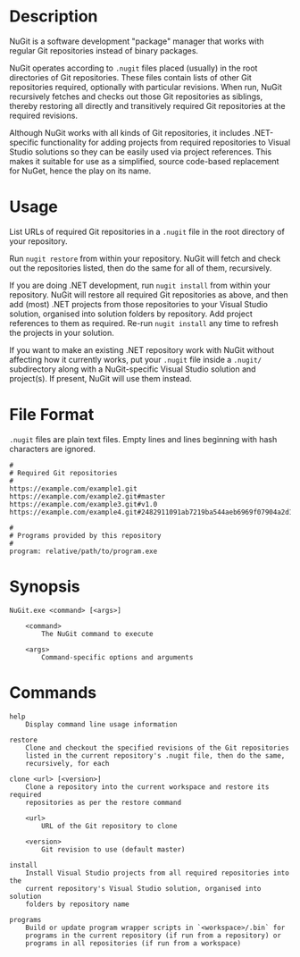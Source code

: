 Description
===========

NuGit is a software development "package" manager that works with regular Git
repositories instead of binary packages.

NuGit operates according to `.nugit` files placed (usually) in the root
directories of Git repositories.  These files contain lists of other Git
repositories required, optionally with particular revisions.  When run, NuGit
recursively fetches and checks out those Git repositories as siblings, thereby
restoring all directly and transitively required Git repositories at the
required revisions.

Although NuGit works with all kinds of Git repositories, it includes
.NET-specific functionality for adding projects from required repositories to
Visual Studio solutions so they can be easily used via project references.
This makes it suitable for use as a simplified, source code-based replacement
for NuGet, hence the play on its name.


Usage
=====

List URLs of required Git repositories in a `.nugit` file in the root
directory of your repository.

Run `nugit restore` from within your repository.  NuGit will fetch and check
out the repositories listed, then do the same for all of them, recursively.

If you are doing .NET development, run `nugit install` from within your
repository.  NuGit will restore all required Git repositories as above, and
then add (most) .NET projects from those repositories to your Visual Studio
solution, organised into solution folders by repository.  Add project
references to them as required.  Re-run `nugit install` any time to refresh
the projects in your solution.

If you want to make an existing .NET repository work with NuGit without
affecting how it currently works, put your `.nugit` file inside a `.nugit/`
subdirectory along with a NuGit-specific Visual Studio solution and
project(s).  If present, NuGit will use them instead.


File Format
===========

`.nugit` files are plain text files.  Empty lines and lines beginning with
hash characters are ignored.

    #
    # Required Git repositories
    #
    https://example.com/example1.git
    https://example.com/example2.git#master
    https://example.com/example3.git#v1.0
    https://example.com/example4.git#2482911091ab7219ba544aeb6969f07904a2d1b0

    #
    # Programs provided by this repository
    #
    program: relative/path/to/program.exe


Synopsis
========

    NuGit.exe <command> [<args>]

        <command>
            The NuGit command to execute

        <args>
            Command-specific options and arguments


Commands
========

    help
        Display command line usage information

    restore
        Clone and checkout the specified revisions of the Git repositories
        listed in the current repository's .nugit file, then do the same,
        recursively, for each

    clone <url> [<version>]
        Clone a repository into the current workspace and restore its required
        repositories as per the restore command

        <url>
            URL of the Git repository to clone

        <version>
            Git revision to use (default master)

    install
        Install Visual Studio projects from all required repositories into the
        current repository's Visual Studio solution, organised into solution
        folders by repository name

    programs
        Build or update program wrapper scripts in `<workspace>/.bin` for
        programs in the current repository (if run from a repository) or
        programs in all repositories (if run from a workspace)

